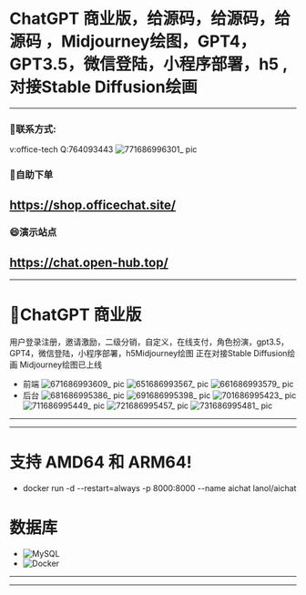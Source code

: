 # ChatGPT 商业版，给源码，给源码，给源码 ，Midjourney绘图，GPT4，GPT3.5，微信登陆，小程序部署，h5 ,对接Stable Diffusion绘画
---
### 💬联系方式:
v:office-tech Q:764093443
![771686996301_ pic](https://github.com/gg7640/chatgpt/assets/128571467/cb60201f-729a-47d5-b8f6-72122df70ba5)
### 🔭自助下单
https://shop.officechat.site/
---
### 😄演示站点
https://chat.open-hub.top/
---
---
# 🤑ChatGPT 商业版
用户登录注册，邀请激励，二级分销，自定义，在线支付，角色扮演，gpt3.5，GPT4，微信登陆，小程序部署，h5Midjourney绘图 正在对接Stable Diffusion绘画 Midjourney绘图已上线
- 前端
![671686993609_ pic](https://github.com/gg7640/chatgpt/assets/128571467/ffc56596-6a68-41c3-9ffb-8a84c04807b2)
![651686993567_ pic](https://github.com/gg7640/chatgpt/assets/128571467/20725627-a621-436e-a856-e2c0569c8624)
![661686993579_ pic](https://github.com/gg7640/chatgpt/assets/128571467/6b475563-9760-4b42-bcc5-97ebf27b305e)
- 后台
![681686995386_ pic](https://github.com/gg7640/chatgpt/assets/128571467/ee8aef65-f7ad-4d6c-bc6a-09add6084e75)
![691686995398_ pic](https://github.com/gg7640/chatgpt/assets/128571467/2b6f38c3-6d81-4f13-b5d6-d4959bb544cc)
![701686995423_ pic](https://github.com/gg7640/chatgpt/assets/128571467/a5464710-5501-45b1-b320-5ec7d0c1cd8c)
![711686995449_ pic](https://github.com/gg7640/chatgpt/assets/128571467/4d4720a8-27d0-4132-885a-f5a765cbc6c4)
![721686995457_ pic](https://github.com/gg7640/chatgpt/assets/128571467/9285329b-ef09-49a2-973f-5f1c754e0fca)
![731686995481_ pic](https://github.com/gg7640/chatgpt/assets/128571467/78f88567-4245-4abe-bf39-f45e18a5ff8b)

---
---
# 支持 AMD64 和 ARM64!
- docker run -d --restart=always -p 8000:8000 --name aichat lanol/aichat
# 数据库
- ![MySQL](https://img.shields.io/badge/-MySQL-4479A1?style=flat-square&logo=mysql&logoColor=white)
- ![Docker](https://img.shields.io/badge/-Docker-2496ED?style=flat-square&logo=docker&logoColor=white)
---
---
